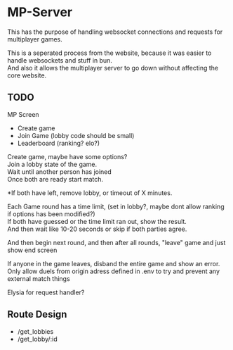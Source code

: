 # MP-Server

This has the purpose of handling websocket connections and requests for multiplayer games.  

This is a seperated process from the website, because it was easier to handle websockets and stuff in bun.  
And also it allows the multiplayer server to go down without affecting the core website.  

## TODO

MP Screen  
- Create game  
- Join Game (lobby code should be small)  
- Leaderboard (ranking? elo?)  

Create game, maybe have some options?  
Join a lobby state of the game.  
Wait until another person has joined  
Once both are ready start match.  

*If both have left, remove lobby, or timeout of X minutes.  

Each Game round has a time limit, (set in lobby?, maybe dont allow ranking if options has been modified?)  
If both have guessed or the time limit ran out, show the result.  
And then wait like 10-20 seconds or skip if both parties agree.  

And then begin next round, and then after all rounds, "leave" game and just show end screen  

If anyone in the game leaves, disband the entire game and show an error.  
Only allow duels from origin adress defined in .env to try and prevent any external match things  

Elysia for request handler?  


## Route Design

- /get_lobbies
- /get_lobby/:id

